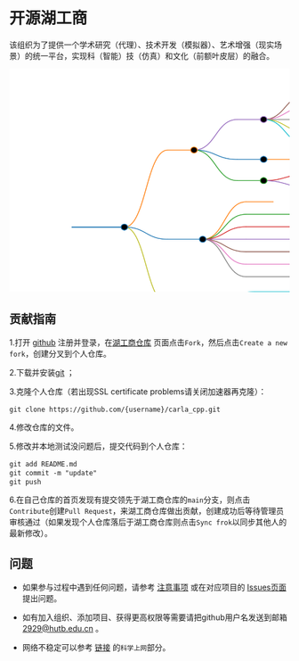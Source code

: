 # 开源湖工商

该组织为了提供一个学术研究（代理）、技术开发（模拟器）、艺术增强（现实场景）的统一平台，实现科（智能）技（仿真）和文化（前额叶皮层）的融合。

<!--所有项目关系的思维导图。-->
<!-- 使用markmap进行编辑并生成svg：https://markmap.js.org/repl -->
<!-- 在profile/markmap.md中保存图的数据 -->

<a href ="https://github.com/OpenHUTB/.github/blob/master/fig/repositories.md">
<img src="https://github.com/OpenHUTB/.github/blob/master/fig/repositories.svg?sanitize=true" width="550px" height="400px">
</a>

## 贡献指南

1.打开 [github](https://github.com/) 注册并登录，在[湖工商仓库](https://github.com/OpenHUTB/carla_cpp) 页面点击`Fork`，然后点击`Create a new fork`，创建分叉到个人仓库。

2.下载并安装[git](https://git-scm.com/downloads) ；

3.克隆个人仓库（若出现SSL certificate problems请关闭加速器再克隆）：
```shell
git clone https://github.com/{username}/carla_cpp.git
```

4.修改仓库的文件。

5.修改并本地测试没问题后，提交代码到个人仓库：
```shell script
git add README.md
git commit -m "update"
git push
```

6.在自己仓库的首页发现有提交领先于湖工商仓库的`main`分支，则点击`Contribute`创建`Pull Request`，来湖工商仓库做出贡献，创建成功后等待管理员审核通过（如果发现个人仓库落后于湖工商仓库则点击`Sync frok`以同步其他人的最新修改）。

## 问题
- 如果参与过程中遇到任何问题，请参考 [注意事项](note.md) 或在对应项目的 [Issues页面](https://github.com/OpenHUTB/carla_cpp/issues) 提出问题。

- 如有加入组织、添加项目、获得更高权限等需要请把github用户名发送到邮箱 [2929@hutb.edu.cn](2929@hutb.edu.cn) 。

- 网络不稳定可以参考 [链接](https://openhutb.github.io/carla_doc/build_carla/) 的`科学上网`部分。







